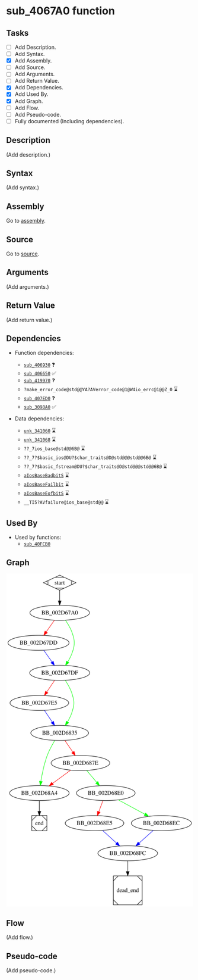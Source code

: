 # sub_4067A0 function

## Tasks

- [ ] Add Description.
- [ ] Add Syntax.
- [X] Add Assembly.
- [ ] Add Source.
- [ ] Add Arguments.
- [ ] Add Return Value.
- [X] Add Dependencies.
- [X] Add Used By.
- [X] Add Graph.
- [ ] Add Flow.
- [ ] Add Pseudo-code.
- [ ] Fully documented (Including dependencies).

## Description

(Add description.)

## Syntax

(Add syntax.)

## Assembly

Go to [assembly](../asm/sub_4067A0.asm).

## Source

Go to [source](../cc/sub_4067A0.cc).

## Arguments

(Add arguments.)

## Return Value

(Add return value.)

## Dependencies

* Function dependencies:
  * [`sub_406930`](sub_406930.md) ❓
  * [`sub_406650`](sub_406650.md) ✅
  * [`sub_419970`](sub_419970.md) ❓
  * `?make_error_code@std@@YA?AVerror_code@1@W4io_errc@1@@Z_0` ⌛
  * [`sub_407ED0`](sub_407ED0.md) ❓
  * [`sub_3098A0`](sub_3098A0.md) ✅


* Data dependencies:
  * [`unk_341060`](unk_341060.md) ⌛
  * [`unk_341068`](unk_341068.md) ⌛
  * `??_7ios_base@std@@6B@` ⌛
  * `??_7?$basic_ios@DU?$char_traits@D@std@@@std@@6B@` ⌛
  * `??_7?$basic_fstream@DU?$char_traits@D@std@@@std@@6B@` ⌛
  * [`aIosBaseBadbitS`](aIosBaseBadbitS.md) ⌛
  * [`aIosBaseFailbit`](aIosBaseFailbit.md) ⌛
  * [`aIosBaseEofbitS`](aIosBaseEofbitS.md) ⌛
  * `__TI5?AVfailure@ios_base@std@@` ⌛

## Used By

* Used by functions:
  * [`sub_40FCB0`](sub_40FCB0.md)

## Graph

![sub_4067A0 Graph](../svg/sub_4067A0.svg "sub_4067A0 Graph")

## Flow

(Add flow.)

## Pseudo-code

(Add pseudo-code.)



